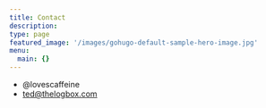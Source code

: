 ```yaml
---
title: Contact
description: 
type: page
featured_image: '/images/gohugo-default-sample-hero-image.jpg'
menu:
  main: {}
---
```



* @lovescaffeine
* ted@thelogbox.com